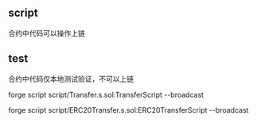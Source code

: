 
## script

合约中代码可以操作上链

## test

合约中代码仅本地测试验证，不可以上链

forge script script/Transfer.s.sol:TransferScript --broadcast

forge script script/ERC20Transfer.s.sol:ERC20TransferScript --broadcast

